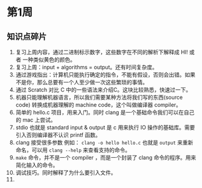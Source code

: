 # 第1周

## 知识点碎片

1. 复习上周内容，通过二进制标示数字，这些数字在不同的解析下解释成 HI! 或者 一种类似黄色的颜色。
2. 复习上周：input + algorithms = output。还有时间复杂度。
3. 通过游戏指出：计算机只能执行确定的指令，不能有假设，否则会出错。如果不是你，那么总要有一个人至少做一次这些繁琐的事情。
4. 通过 Scratch 对比 C 中的一些语法来介绍C。这块比较熟悉，快速过一下。
5. 机器只能理解机器语言，所以我们需要某种方法将我们写的东西(source code) 转换成机器理解的 machine code，这个叫做编译器 compiler。
6. 简单的 hello.c 项目，用来入门。同时 clang 是一个基础命令我们可以在自己的 mac 上尝试。 
7. stdio 也就是 standard input & output 是 c 用来执行 IO 操作的基础库。需要引入否则编译器不认识 printf 函数。
8. clang 接受很多参数 例如： `clang -o hello hello.c` 也就是 `output` 来重新命名，可以用 `clang --help` 来查看支持的命令。
9. `make` 命令，并不是一个 compiler ，而是一个封装了 clang 命令的程序。用来简化输入的命令。
10. 调试技巧。同时解释了为什么要引入文件。
11. 
